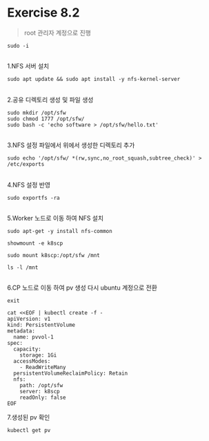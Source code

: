 # Exercise 8.2

>root 관리자 계정으로 진행
```
sudo -i
```
##

1.NFS 서버 설치
```
sudo apt update && sudo apt install -y nfs-kernel-server
```

##

2.공유 디렉토리 생성 및 파일 생성
```
sudo mkdir /opt/sfw
sudo chmod 1777 /opt/sfw/
sudo bash -c 'echo software > /opt/sfw/hello.txt'
```

##

3.NFS 설정 파일에서 위에서 생성한 디렉토리 추가
```
sudo echo '/opt/sfw/ *(rw,sync,no_root_squash,subtree_check)' > /etc/exports
```


##

4.NFS 설정 반영
```
sudo exportfs -ra
```

##

5.Worker 노드로 이동 하여 NFS 설치
```
sudo apt-get -y install nfs-common
```
```
showmount -e k8scp
```
```
sudo mount k8scp:/opt/sfw /mnt
```
```
ls -l /mnt
```

##

6.CP 노드로 이동 하여 pv 생성
다시 ubuntu 계정으로 전환
```
exit
```

```
cat <<EOF | kubectl create -f -
apiVersion: v1
kind: PersistentVolume
metadata:
  name: pvvol-1
spec:
  capacity:
    storage: 1Gi
  accessModes:
    - ReadWriteMany
  persistentVolumeReclaimPolicy: Retain
  nfs:
    path: /opt/sfw
    server: k8scp
    readOnly: false
EOF
```

7.생성된 pv 확인
```
kubectl get pv
```
